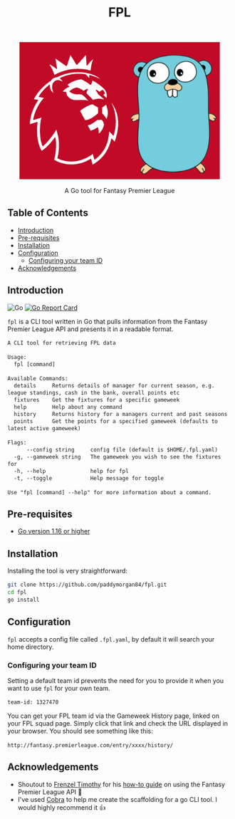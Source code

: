 <h1 align="center"> FPL </h1> <br>
<p align="center">
  <img alt="GitPoint" title="GitPoint" src="img/header.png" width="450">
</p>

<p align="center">
  A Go tool for Fantasy Premier League
</p>

<!-- START doctoc generated TOC please keep comment here to allow auto update -->
<!-- DON'T EDIT THIS SECTION, INSTEAD RE-RUN doctoc TO UPDATE -->
## Table of Contents

- [Introduction](#introduction)
- [Pre-requisites](#pre-requisites)
- [Installation](#installation)
- [Configuration](#configuration)
  - [Configuring your team ID](#configuring-your-team-id)
- [Acknowledgements](#acknowledgements)

<!-- END doctoc generated TOC please keep comment here to allow auto update -->

## Introduction

![Go](https://github.com/paddymorgan84/fpl/workflows/fpl/badge.svg)
[![Go Report Card](https://goreportcard.com/badge/github.com/paddymorgan84/fpl?style=flat-square)](https://goreportcard.com/report/github.com/paddymorgan84/fpl)

`fpl` is a CLI tool written in Go that pulls information from the Fantasy Premier League API and presents it in a readable format.

```text
A CLI tool for retrieving FPL data

Usage:
  fpl [command]

Available Commands:
  details     Returns details of manager for current season, e.g. league standings, cash in the bank, overall points etc
  fixtures    Get the fixtures for a specific gameweek
  help        Help about any command
  history     Returns history for a managers current and past seasons
  points      Get the points for a specified gameweek (defaults to latest active gameweek)

Flags:
      --config string     config file (default is $HOME/.fpl.yaml)
  -g, --gameweek string   The gameweek you wish to see the fixtures for
  -h, --help              help for fpl
  -t, --toggle            Help message for toggle

Use "fpl [command] --help" for more information about a command.
```

## Pre-requisites

- [Go version 1.16 or higher](https://golang.org/dl/)

## Installation

Installing the tool is very straightforward:

```bash
git clone https://github.com/paddymorgan84/fpl.git
cd fpl
go install
```

## Configuration

`fpl` accepts a config file called `.fpl.yaml`, by default it will search your home directory.

### Configuring your team ID

Setting a default team id prevents the need for you to provide it when you want to use `fpl` for your own team.

```bash
team-id: 1327470
```

You can get your FPL team id via the Gameweek History page, linked on your FPL squad page. Simply click that link and check the URL displayed in your browser. You should see something like this:

`http://fantasy.premierleague.com/entry/xxxx/history/`

## Acknowledgements

- Shoutout to [Frenzel Timothy](https://medium.com/@frenzelts) for his [how-to guide](https://medium.com/@frenzelts/fantasy-premier-league-api-endpoints-a-detailed-guide-acbd5598eb19) on using the Fantasy Premier League API 👏
- I've used [Cobra](https://github.com/spf13/cobra) to help me create the scaffolding for a go CLI tool. I would highly recommend it 👍
